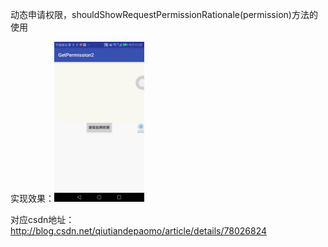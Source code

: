 动态申请权限，shouldShowRequestPermissionRationale(permission)方法的使用



实现效果：![加载失败](https://github.com/ruxing1102/GetPermission2/blob/master/app/src/main/res/raw/xiaoguotu.gif)



对应csdn地址：http://blog.csdn.net/qiutiandepaomo/article/details/78026824
